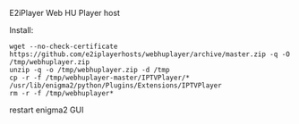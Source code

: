 E2iPlayer Web HU Player host

Install:

~~~
wget --no-check-certificate https://github.com/e2iplayerhosts/webhuplayer/archive/master.zip -q -O /tmp/webhuplayer.zip
unzip -q -o /tmp/webhuplayer.zip -d /tmp
cp -r -f /tmp/webhuplayer-master/IPTVPlayer/* /usr/lib/enigma2/python/Plugins/Extensions/IPTVPlayer
rm -r -f /tmp/webhuplayer*
~~~

restart enigma2 GUI
